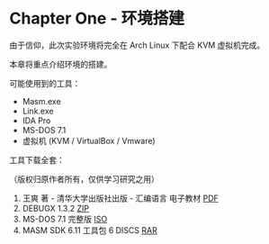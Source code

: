 # Chapter One - 环境搭建

由于信仰，此次实验环境将完全在 Arch Linux 下配合 KVM 虚拟机完成。

本章将重点介绍环境的搭建。 

可能使用到的工具：

- Masm.exe
- Link.exe
- IDA Pro
- MS-DOS 7.1
- 虚拟机 (KVM / VirtualBox / Vmware)

工具下载全套： 

（版权归原作者所有，仅供学习研究之用） 

1. 王爽 著 - 清华大学出版社出版 - 汇编语言 电子教材 [PDF](../assets/binary/chn-asm-wangshuang.pdf)
2. DEBUGX 1.3.2 [ZIP](../assets/binary/DEBUGX_1.3.2.ZIP)
3. MS-DOS 7.1 完整版 [ISO](../assets/binary/dos71cd.iso)
4. MASM SDK 6.11 工具包 6 DISCS [RAR](../assets/binary/masm611.rar)